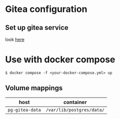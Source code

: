 # Gitea configuration

## Set up gitea service
look [here](./setup-gitea-service.md)

# Use with docker compose
`$ docker compose -f <your-docker-compose.yml> up`

## Volume mappings

| host | container |
| --- | --- |
|`pg-gitea-data`| `/var/lib/postgres/data/`|
